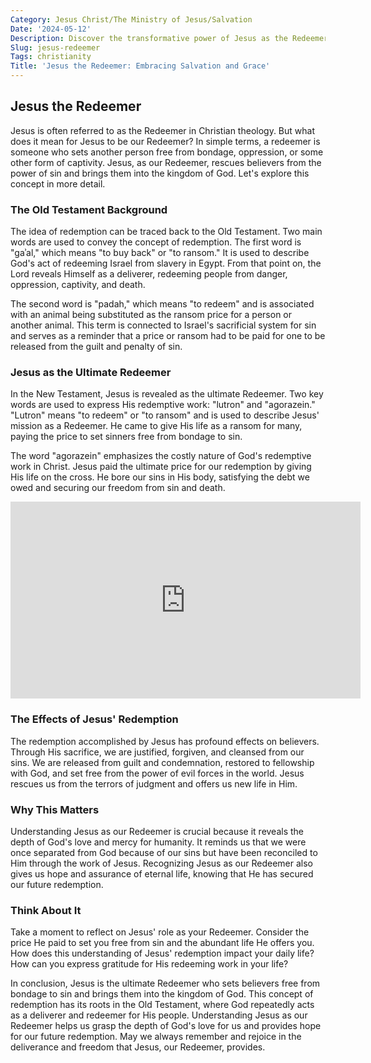 ```yaml
---
Category: Jesus Christ/The Ministry of Jesus/Salvation
Date: '2024-05-12'
Description: Discover the transformative power of Jesus as the Redeemer in this enlightening article. Explore how His love and sacrifice offer redemption and salvation to all.
Slug: jesus-redeemer
Tags: christianity
Title: 'Jesus the Redeemer: Embracing Salvation and Grace'
---
```


## Jesus the Redeemer

Jesus is often referred to as the Redeemer in Christian theology. But what does it mean for Jesus to be our Redeemer? In simple terms, a redeemer is someone who sets another person free from bondage, oppression, or some other form of captivity. Jesus, as our Redeemer, rescues believers from the power of sin and brings them into the kingdom of God. Let's explore this concept in more detail.

### The Old Testament Background

The idea of redemption can be traced back to the Old Testament. Two main words are used to convey the concept of redemption. The first word is "gaʾal," which means "to buy back" or "to ransom." It is used to describe God's act of redeeming Israel from slavery in Egypt. From that point on, the Lord reveals Himself as a deliverer, redeeming people from danger, oppression, captivity, and death.

The second word is "padah," which means "to redeem" and is associated with an animal being substituted as the ransom price for a person or another animal. This term is connected to Israel's sacrificial system for sin and serves as a reminder that a price or ransom had to be paid for one to be released from the guilt and penalty of sin.

### Jesus as the Ultimate Redeemer

In the New Testament, Jesus is revealed as the ultimate Redeemer. Two key words are used to express His redemptive work: "lutron" and "agorazein." "Lutron" means "to redeem" or "to ransom" and is used to describe Jesus' mission as a Redeemer. He came to give His life as a ransom for many, paying the price to set sinners free from bondage to sin.

The word "agorazein" emphasizes the costly nature of God's redemptive work in Christ. Jesus paid the ultimate price for our redemption by giving His life on the cross. He bore our sins in His body, satisfying the debt we owed and securing our freedom from sin and death.


<iframe width="560" height="315" src="https://www.youtube.com/embed/hwc2d1Xt8gM" frameborder="0" allow="autoplay; encrypted-media" allowfullscreen></iframe>


### The Effects of Jesus' Redemption

The redemption accomplished by Jesus has profound effects on believers. Through His sacrifice, we are justified, forgiven, and cleansed from our sins. We are released from guilt and condemnation, restored to fellowship with God, and set free from the power of evil forces in the world. Jesus rescues us from the terrors of judgment and offers us new life in Him.

### Why This Matters

Understanding Jesus as our Redeemer is crucial because it reveals the depth of God's love and mercy for humanity. It reminds us that we were once separated from God because of our sins but have been reconciled to Him through the work of Jesus. Recognizing Jesus as our Redeemer also gives us hope and assurance of eternal life, knowing that He has secured our future redemption.

### Think About It

Take a moment to reflect on Jesus' role as your Redeemer. Consider the price He paid to set you free from sin and the abundant life He offers you. How does this understanding of Jesus' redemption impact your daily life? How can you express gratitude for His redeeming work in your life?

In conclusion, Jesus is the ultimate Redeemer who sets believers free from bondage to sin and brings them into the kingdom of God. This concept of redemption has its roots in the Old Testament, where God repeatedly acts as a deliverer and redeemer for His people. Understanding Jesus as our Redeemer helps us grasp the depth of God's love for us and provides hope for our future redemption. May we always remember and rejoice in the deliverance and freedom that Jesus, our Redeemer, provides.